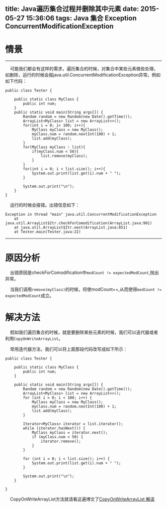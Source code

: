 title: Java遍历集合过程并删除其中元素
date: 2015-05-27 15:36:06
tags: Java 集合 Exception ConcurrentModificationException
---
# 情景
---
&nbsp;&nbsp;&nbsp;&nbsp;可能我们都会有这样的需求，遍历集合的时候，对集合中某些元素做些处理，如删除，运行的时候会报java.util.ConcurrentModificationException异常。例如如下代码：

    public class Tester {
	
		public static class MyClass {
			public int num;
		}
		public static void main(String args[]) {
			Random random = new Random(new Date().getTime());
			ArrayList<MyClass> list = new ArrayList<>();
			for(int i = 0; i< 100; i++){
				MyClass myClass = new MyClass();
				myClass.num = random.nextInt(100) + 1;
				list.add(myClass);
			}
			for(MyClass myClass : list){
				if(myClass.num < 50){
					list.remove(myClass);
				}
			}
			for(int i = 0; i < list.size(); i++){
				System.out.print(list.get(i).num + " ");
			}
	
	        System.out.print("\n");
		}
	}

&nbsp;&nbsp;&nbsp;&nbsp;运行的时候会报错。出错信息如下：

	Exception in thread "main" java.util.ConcurrentModificationException
		at java.util.ArrayList$Itr.checkForComodification(ArrayList.java:901)
		at java.util.ArrayList$Itr.next(ArrayList.java:851)
		at Tester.main(Tester.java:22)

---
# 原因分析
&nbsp;&nbsp;&nbsp;&nbsp;出错原因是checkForComodification中`modCount != expectedModCount`,抛出异常。

&nbsp;&nbsp;&nbsp;&nbsp;当我们调用`remove(myClass)`的时候，将使modCount++,从而使得`modCount != expectedModCount`成立。

# 解决方法
&nbsp;&nbsp;&nbsp;&nbsp;假如我们遍历集合的时候，就是要删除某些元素的时候，我们可以迭代器或者利用`CopyOnWriteArrayList`。

&nbsp;&nbsp;&nbsp;&nbsp;常用迭代器方法，我们可以将上面那段代码改写成如下所示：

	public class Tester {
	
		public static class MyClass {
			public int num;
		}
	
		public static void main(String args[]) {
			Random random = new Random(new Date().getTime());
			ArrayList<MyClass> list = new ArrayList<>();
			for (int i = 0; i < 100; i++) {
				MyClass myClass = new MyClass();
				myClass.num = random.nextInt(100) + 1;
				list.add(myClass);
			}
	
			Iterator<MyClass> iterator = list.iterator();
			while (iterator.hasNext()) {
				MyClass myClass = iterator.next();
				if (myClass.num < 50) {
					iterator.remove();
				}
			}
	
			for (int i = 0; i < list.size(); i++) {
				System.out.print(list.get(i).num + " ");
			}
	
			System.out.print("\n");
		}
	
	}

&nbsp;&nbsp;&nbsp;&nbsp;CopyOnWriteArrayList方法就请看这遍博文了[CopyOnWriteArrayList 解读](http://caoyaojun1988-163-com.iteye.com/blog/1754686)